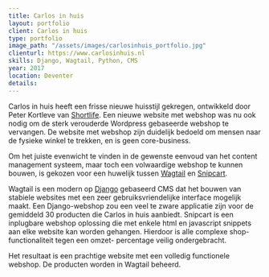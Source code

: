```yaml
---
title: Carlos in huis
layout: portfolio
client: Carlos in huis
type: portfolio
image_path: "/assets/images/carlosinhuis_portfolio.jpg"
clienturl: https://www.carlosinhuis.nl
skills: Django, Wagtail, Python, CMS
year: 2017
location: Deventer
details: 
---
```


Carlos in huis heeft een frisse nieuwe huisstijl gekregen, ontwikkeld door Peter Kortleve van <a href="http://shortlife.nl">Shortlife</a>.
 Een nieuwe website met webshop was nu ook nodig om de sterk verouderde Wordpress gebaseerde webshop te vervangen. De 
 website met webshop zijn duidelijk bedoeld om mensen naar de fysieke winkel te trekken, en is geen core-business. 
 
Om het juiste evenwicht te vinden in de gewenste eenvoud van het content management systeem, maar toch een volwaardige 
 webshop te kunnen bouwen, is gekozen voor een huwelijk tussen <a href="http://wagtail.io">Wagtail</a> en <a href="https://snipcart.com">Snipcart</a>.
 
Wagtail is een modern op <a href="https://djangoprojects.com">Django</a> gebaseerd CMS dat het bouwen van stabiele websites
 met een zeer gebruiksvriendelijke interface mogelijk maakt. Een Django-webshop zou een veel te zware applicatie zijn voor
 de gemiddeld 30 producten die Carlos in huis aanbiedt. Snipcart is een inplugbare webshop oplossing die met enkele html
 en javascript snippets aan elke website kan worden gehangen. Hierdoor is alle complexe shop-functionaliteit tegen een omzet-
 percentage veilig ondergebracht.
 
 Het resultaat is een prachtige website met een volledig functionele webshop. De producten worden in Wagtail beheerd. 